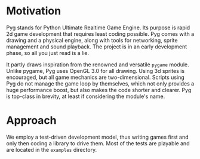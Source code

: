 # Motivation

Pyg stands for Python Ultimate Realtime Game Engine. Its purpose is rapid 2d game development that requires least coding possible. Pyg comes with a drawing and a physical engine, along with tools for networking, sprite management and sound playback. The project is in an early development phase, so all you just read is a lie.

It partly draws inspiration from the renowned and versatile `pygame` module. Unlike pygame, Pyg uses OpenGL 3.0 for all drawing. Using 3d sprites is encouraged, but all game mechanics are two-dimensional. Scripts using Pyg do not manage the game loop by themselves, which not only provides a huge performance boost, but also makes the code shorter and clearer. Pyg is top-class in brevity, at least if considering the module's name.

# Approach

We employ a test-driven development model, thus writing games first and only then coding a library to drive them. Most of the tests are playable and are located in the `examples` directory.
